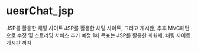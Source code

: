 # uesrChat_jsp
JSP를 활용한 채팅 사이트
JSP를 활용한 채팅 사이트, 그리고 게시판, 추후 MVC패턴으로 수정 및 스트리밍 서비스 추가 예정
1차 목표는 JSP를 활용한 회원제, 채팅 사이트, 게시판 까지
